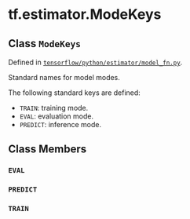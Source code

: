 <div itemscope itemtype="http://developers.google.com/ReferenceObject">
<meta itemprop="name" content="tf.estimator.ModeKeys" />
<meta itemprop="path" content="Stable" />
<meta itemprop="property" content="EVAL"/>
<meta itemprop="property" content="PREDICT"/>
<meta itemprop="property" content="TRAIN"/>
</div>

# tf.estimator.ModeKeys

## Class `ModeKeys`





Defined in [`tensorflow/python/estimator/model_fn.py`](/code/stable/tensorflow/python/estimator/model_fn.py).

Standard names for model modes.

The following standard keys are defined:

* `TRAIN`: training mode.
* `EVAL`: evaluation mode.
* `PREDICT`: inference mode.

## Class Members

<h3 id="EVAL"><code>EVAL</code></h3>

<h3 id="PREDICT"><code>PREDICT</code></h3>

<h3 id="TRAIN"><code>TRAIN</code></h3>

